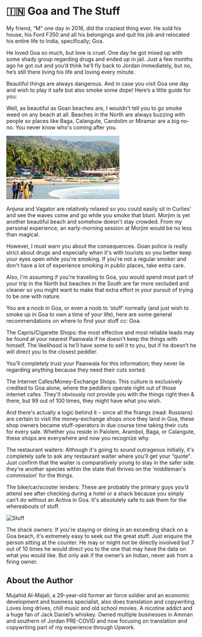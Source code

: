 # 🇮🇳 Goa and The Stuff

My friend, “M” one day in 2016, did the craziest thing ever. He sold his house,
his Ford F350 and all his belongings and quit his job and relocated his entire
life to India, specifically; Goa.

He loved Goa so much, but love is cruel. One day he got mixed up with some shady
group regarding drugs and ended up in jail. Just a few months ago he got out and
you’d think he’ll fly back to Jordan immediately, but no, he’s still there
living his life and loving every minute.

Beautiful things are always dangerous. And in case you visit Goa one day and
wish to play it safe but also smoke some dope! Here’s a little guide for you:

Well, as beautiful as Goan beaches are, I wouldn't tell you to go smoke weed on
any beach at all. Beaches in the North are always buzzing with people so places
like Baga, Calangute, Candolim or Miramar are a big no-no. You never know who's
coming after you.

![Beach](_static/images/goa/image1.jpg "Beach")

Anjuna and Vagator are relatively relaxed so you could easily sit in Curlies'
and see the waves come and go while you smoke that blunt. Morjim is yet another
beautiful beach and somehow doesn't stay crowded. From my personal experience,
an early-morning session at Morjim would be no less than magical.

However, I must warn you about the consequences. Goan police is really strict
about drugs and especially when it's with tourists so you better keep your eyes
open while you're smoking. If you're not a regular smoker and don't have a lot
of experience smoking in public places, take extra care.

Also, I'm assuming if you're traveling to Goa, you would spend most part of your
trip in the North but beaches in the South are far more secluded and cleaner so
you might want to make that extra effort in your pursuit of trying to be one
with nature.

You are a noob in Goa, or even a noob to ‘stuff’ normally (and just wish to
smoke up in Goa to own a time of your life), here are some general
recommendations on where to find your stuff cc: Goa.

The Capris/Cigarette Shops: the most effective and most reliable leads may be
found at your nearest Paanwala if he doesn't keep the things with himself. The
likelihood is he’ll have some to sell it to you, but if he doesn’t he will
direct you to the closest peddler.

You'll completely trust your Paanwala for this information; they never lie
regarding anything because they need their cuts sorted.

The Internet Cafes/Money-Exchange Shops: This culture is exclusively credited to
Goa alone, where the peddlers operate right out of those internet cafes. They'll
obviously not provide you with the things right then & there, but 99 out of 100
times, they might have what you wish.

And there's actually a logic behind it – since all the firangs (read: Russians)
are certain to visit the money-exchange shops once they land in Goa, these shop
owners became stuff-operators in due course time taking their cuts for every
sale. Whether you reside in Palolem, Arambol, Baga, or Calangute, these shops
are everywhere and now you recognize why.

The restaurant waiters: Although it's going to sound outrageous initially, it's
completely safe to ask any restaurant waiter where you'll get your “quote”. Just
confirm that the waiter is comparatively young to stay in the safer side.
they're another species within the state that thrives on the ‘middleman's
commission’ for the things.

The bike/car/scooter lenders: These are probably the primary guys you’d attend
see after checking during a hotel or a shack because you simply can’t do without
an Activa in Goa. It's absolutely safe to ask them for the whereabouts of stuff.

![Stuff](_static/images/goa/image2.jpg "Stuff")

The shack owners: If you're staying or dining in an exceeding shack on a Goa
beach, it's extremely easy to seek out the great stuff. Just enquire the person
sitting at the counter. He may or might not be directly involved but 7 out of 10
times he would direct you to the one that may have the data on what you would
like. But only ask if the owner’s an Indian, never ask from a firing owner.

## About the Author

Mujahid Al-Majali, a 29-year-old former air force soldier and an economic
development and business specialist, also does translation and copywriting.
Loves long drives, chill music and old school movies. A nicotine addict and a
huge fan of Jack Daniel’s whiskey. Owned multiple businesses in Amman and
southern of Jordan PRE-COVID and now focusing on translation and copywriting
part of my experience through Upwork.
